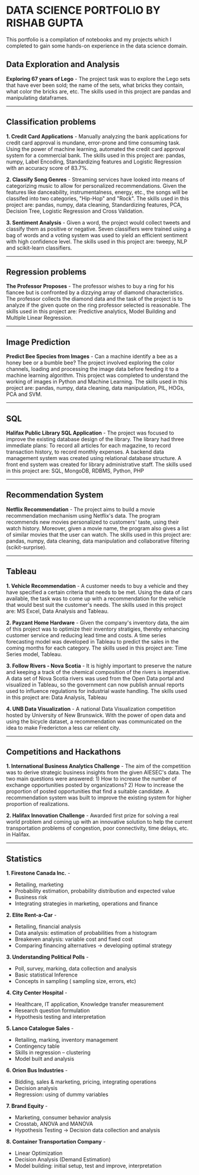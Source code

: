 # DATA SCIENCE PORTFOLIO BY RISHAB GUPTA



This portfolio is a compilation of notebooks and my projects which I completed to gain some hands-on experience in the data science domain.

## Data Exploration and Analysis

**Exploring 67 years of Lego** -
The project task was to explore the Lego sets that have ever been sold; the name of the sets, what bricks they contain, what color the bricks are, etc. The skills used in this project are pandas and manipulating dataframes.

---

## Classification problems

**1. Credit Card Applications** -
Manually analyzing the bank applications for credit card approval is mundane, error-prone and time consuming task. Using the power of machine learning, automated the credit card approval system for a commercial bank. The skills used in this project are: pandas, numpy, Label Encoding, Standardizing features and Logistic Regression with an accuracy score of 83.7%.

**2. Classify Song Genres** -
Streaming services have looked into means of categorizing music to allow for personalized recommendations. Given the features like danceability, instrumentalness, energy, etc., the songs will be classifed into two categories, "Hip-Hop" and "Rock". The skills used in this project are: pandas, numpy, data cleaning, Standardizing features, PCA, Decision Tree, Logistic Regression and Cross Validation.

**3. Sentiment Analysis** -
Given a word, the project would collect tweets and classify them as positive or negative. Seven classifiers were trained using a bag of words and a voting system was used to yield an efficient sentiment with high confidence level. The skills used in this project are: tweepy, NLP and scikit-learn classifiers.

---

## Regression problems

**The Professor Proposes** - 
The professor wishes to buy a ring for his fiancee but is confronted by a dizzying array of diamond characteristics. The professor collects the diamond data and the task of the project is to analyze if the given quote on the ring professor selected is reasonable. The skills used in this project are: Predictive analytics, Model Building and Multiple Linear Regression.

---

## Image Prediction

**Predict Bee Species from Images** -
Can a machine identify a bee as a honey bee or a bumble bee? The project involved exploring the color channels, loading and processing the image data before feeding it to a machine learning algorithm. This project was completed to understand the working of images in Python and Machine Learning. The skills used in this project are: pandas, numpy, data cleaning, data manipulation, PIL, HOGs, PCA and SVM.

---

## SQL

**Halifax Public Library SQL Application** - 
The project was focused to improve the existing database design of the library. The library had three immediate plans: To record all articles for each magazine, to record transaction history, to record monthly expenses. A backend data management system was created using relational database structure. A front end system was created for library administrative staff. The skills used in this project are: SQL, MongoDB, RDBMS, Python, PHP

---

## Recommendation System

**Netflix Recommendation** -
The project aims to build a movie recommendation mechanism using Netflix's data. The program recommends new movies personalized to customers' taste, using their watch history. Moreover, given a movie name, the program also gives a list of similar movies that the user can watch. The skills used in this project are: pandas, numpy, data cleaning, data manipulation and collaborative filtering (scikit-surprise).

---

## Tableau

**1. Vehicle Recommendation** - 
A customer needs to buy a vehicle and they have specified a certain criteria that needs to be met. Using the data of cars available, the task was to come up with a recommendation for the vehicle that would best suit the customer's needs. The skills used in this project are: MS Excel, Data Analysis and Tableau.

**2. Payzant Home Hardware** - 
Given the company's inventory data, the aim of this project was to optimize their inventory stratigies, thereby enhancing customer service and reducing lead time and costs. A time series forecasting model was developed in Tableau to predict the sales in the coming months for each category. The skills used in this project are: Time Series model, Tableau.

**3. Follow Rivers - Nova Scotia** -
It is highly important to preserve the nature and keeping a track of the chemical composition of the rivers is imperative. A data set of Nova Scotia rivers was used from the Open Data portal and visualized in Tableau, so the government can now publish annual reports used to influence regulations for industrial waste handling. The skills used in this project are: Data Analysis, Tableau

**4. UNB Data Visualization** - 
A national Data Visualization competition hosted by University of New Brunswick. With the power of open data and using the bicycle dataset, a recommendation was communicated on the idea to make Fredericton a less car relient city.

---

## Competitions and Hackathons

**1. International Business Analytics Challenge** -
The aim of the competition was to derive strategic business insights from the given AIESEC's data. The two main questions were answered: 1) How to increase the number of exchange opportunities posted by organizations? 2) How to increase the proportion of posted opportunities that find a suitable candidate. A recommendation system was built to improve the existing system for higher proportion of realizations.

**2. Halifax Innovation Challenge** - 
Awarded first prize for solving a real world problem and coming up with an innovative solution to help the current transportation problems of congestion, poor connectivity, time delays, etc. in Halifax.

---

## Statistics

**1. Firestone Canada Inc.** -

* Retailing, marketing
* Probability estimation, probability distribution and expected value
* Business risk
* Integrating strategies in marketing, operations and finance

**2. Elite Rent-a-Car** -

* Retailing, financial analysis
* Data analysis: estimation of probabilities from a histogram
* Breakeven analysis: variable cost and fixed cost
* Comparing financing alternatives → developing optimal strategy

**3. Understanding Political Polls** - 

* Poll, survey, marking, data collection and analysis
* Basic statistical Inference
* Concepts in sampling ( sampling size, errors, etc)

**4. City Center Hospital** - 

* Healthcare, IT application, Knowledge transfer measurement
* Research question formulation
* Hypothesis testing and interpretation

**5. Lanco Catalogue Sales** - 

* Retailing, marking, inventory management
* Contingency table
* Skills in regression – clustering
* Model built and analysis

**6. Orion Bus Industries** - 

* Bidding, sales & marketing, pricing, integrating operations
* Decision analysis
* Regression: using of dummy variables

**7. Brand Equity** - 

* Marketing, consumer behavior analysis
* Crosstab, ANOVA and MANOVA
* Hypothesis Testing → Decision data collection and analysis

**8. Container Transportation Company** - 

* Linear Optimization
* Decision Analysis (Demand Estimation)
* Model building: initial setup, test and improve, interpretation

